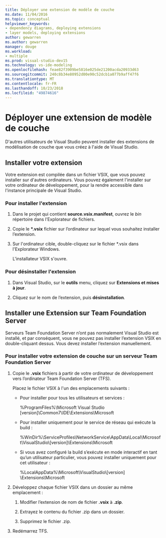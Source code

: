 ```yaml
---
title: Déployer une extension de modèle de couche
ms.date: 11/04/2016
ms.topic: conceptual
helpviewer_keywords:
- dependency diagrams, deploying extensions
- layer models, deploying extensions
author: gewarren
ms.author: gewarren
manager: douge
ms.workload:
- multiple
ms.prod: visual-studio-dev15
ms.technology: vs-ide-modeling
ms.openlocfilehash: feae82f3909be5816e025de21200acda20933d63
ms.sourcegitcommit: 240c8b34e80952d00e90c52dcb1a077b9aff47f6
ms.translationtype: MT
ms.contentlocale: fr-FR
ms.lasthandoff: 10/23/2018
ms.locfileid: "49874616"
---
```

# <a name="deploy-a-layer-model-extension"></a>Déployer une extension de modèle de couche

D'autres utilisateurs de Visual Studio peuvent installer des extensions de modélisation de couche que vous créez à l'aide de Visual Studio.

## <a name="install-your-extension"></a>Installer votre extension

Votre extension est compilée dans un fichier VSIX, que vous pouvez installer sur d'autres ordinateurs. Vous pouvez également l'installer sur votre ordinateur de développement, pour la rendre accessible dans l'instance principale de Visual Studio.

### <a name="to-install-the-extension"></a>Pour installer l'extension

1. Dans le projet qui contient **source.vsix.manifest**, ouvrez le *bin* répertoire dans l’Explorateur de fichiers.

2. Copie le  **\*.vsix** fichier sur l’ordinateur sur lequel vous souhaitez installer l’extension.

3. Sur l'ordinateur cible, double-cliquez sur le fichier *.vsix dans l'Explorateur Windows.

    L'installateur VSIX s'ouvre.

### <a name="to-uninstall-the-extension"></a>Pour désinstaller l'extension

1.  Dans Visual Studio, sur le **outils** menu, cliquez sur **Extensions et mises à jour**.

2.  Cliquez sur le nom de l’extension, puis **désinstallation**.

## <a name="install-an-extension-on-team-foundation-server"></a>Installer une Extension sur Team Foundation Server

Serveurs Team Foundation Server n’ont pas normalement Visual Studio est installé, et par conséquent, vous ne pouvez pas installer l’extension VSIX en double-cliquant dessus. Vous devez installer l’extension manuellement.

### <a name="to-install-your-layer-extension-on-a-team-foundation-server-server"></a>Pour installer votre extension de couche sur un serveur Team Foundation Server

1.  Copie le **.vsix** fichiers à partir de votre ordinateur de développement vers l’ordinateur Team Foundation Server (TFS).

     Placez le fichier VSIX à l'un des emplacements suivants :

    -   Pour installer pour tous les utilisateurs et services :

         %ProgramFiles%\Microsoft Visual Studio [version]\Common7\IDE\Extensions\Microsoft

    -   Pour installer uniquement pour le service de réseau qui exécute la build :

         %WinDir%\ServiceProfiles\NetworkService\AppData\Local\Microsoft\VisualStudio\\[version]\Extensions\Microsoft

    -   Si vous avez configuré la build s’exécute en mode interactif en tant qu’un utilisateur particulier, vous pouvez installer uniquement pour cet utilisateur :

         %LocalAppData%\Microsoft\VisualStudio\\[version] \Extensions\Microsoft

2.  Développez chaque fichier VSIX dans un dossier au même emplacement :

    1.  Modifier l’extension de nom de fichier **.vsix** à **.zip**.

    2.  Extrayez le contenu du fichier .zip dans un dossier.

    3.  Supprimez le fichier .zip.

3.  Redémarrez TFS.
